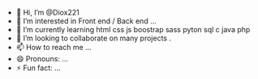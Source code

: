 - 👋 Hi, I’m @Diox221
- 👀 I’m interested in Front end / Back end  ...
- 🌱 I’m currently learning html css js  boostrap sass pyton sql c java php 
- 💞️ I’m looking to collaborate on many projects .
- 📫 How to reach me ...
- 😄 Pronouns: ...
- ⚡ Fun fact: ...

<!---
Diox221/Diox221 is a ✨ special ✨ repository because its `README.md` (this file) appears on your GitHub profile.
You can click the Preview link to take a look at your changes.
--->
